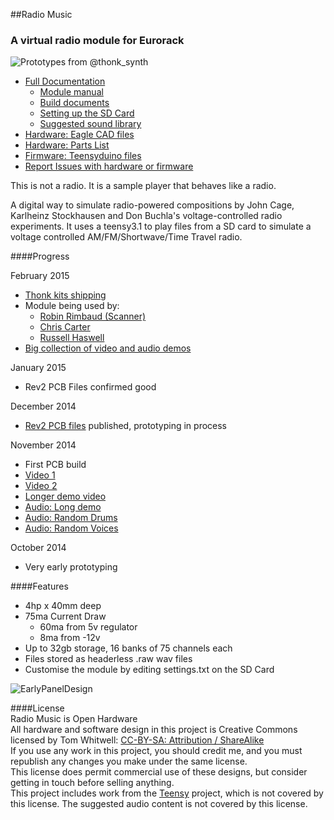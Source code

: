 ##Radio Music

### A virtual radio module for Eurorack 
![Prototypes from @thonk_synth](https://pbs.twimg.com/media/B6bbdRpIQAEqs73.jpg:medium)

- [Full Documentation](https://github.com/TomWhitwell/RadioMusic/wiki)
    - [Module manual](https://github.com/TomWhitwell/RadioMusic/wiki/How-to-use-the-Radio-Music-module)  
    - [Build documents](https://github.com/TomWhitwell/RadioMusic/wiki/Building-the-Radio-Music-module)  
    - [Setting up the SD Card](https://github.com/TomWhitwell/RadioMusic/wiki/SD-Card%3A-Format-%26-File-Structure)  
    - [Suggested sound library](https://github.com/TomWhitwell/RadioMusic/wiki/Audio-for-the-SD-Card)  
- [Hardware: Eagle CAD files](https://github.com/TomWhitwell/RadioMusic/tree/master/RadioMusicHardware)
- [Hardware: Parts List](https://github.com/TomWhitwell/RadioMusic/wiki/BOM---Parts-List)
- [Firmware: Teensyduino files](https://github.com/TomWhitwell/RadioMusic/tree/master/RadioMusic)
- [Report Issues with hardware or firmware](https://github.com/TomWhitwell/RadioMusic/issues)

This is not a radio. It is a sample player that behaves like a radio.  

A digital way to simulate radio-powered compositions by John Cage, Karlheinz Stockhausen and Don Buchla's voltage-controlled radio experiments. It uses a teensy3.1 to play files from a SD card to simulate a voltage controlled AM/FM/Shortwave/Time Travel radio. 

####Progress  

February 2015  
- [Thonk kits shipping](http://www.thonk.co.uk/product-category/music-thing-modular/)  
- Module being used by:  
    - [Robin Rimbaud (Scanner)](https://twitter.com/robinrimbaud/status/562663428830289921)   
    - [Chris Carter](https://twitter.com/chris_carter_/status/562889299621076993)  
    - [Russell Haswell](https://twitter.com/russellhaswell/status/552213743363690496)  
- [Big collection of video and audio demos](http://musicthing.co.uk/modular/?p=1087)  

January 2015  
- Rev2 PCB Files confirmed good  

December 2014  
- [Rev2 PCB files](https://github.com/TomWhitwell/RadioMusic/tree/master/RadioMusicHardware/Gerbers/Rev%202%20Gerbers%20Dec%202014) published, prototyping in process  

November 2014  
- First PCB build   
- [Video 1](http://instagram.com/p/vCNc37DmSj/)  
- [Video 2](http://instagram.com/p/vnv1T-DmUm/)  
- [Longer demo video](http://vimeo.com/113050279)  
- [Audio: Long demo](https://soundcloud.com/musicthing/radio-music-20-minutes-of-madness)  
- [Audio: Random Drums](https://soundcloud.com/musicthing/radio-music-random-drums)  
- [Audio: Random Voices](https://soundcloud.com/musicthing/radio-music-random-voices)   

October 2014   
- Very early prototyping     


####Features
- 4hp x 40mm deep  
- 75ma Current Draw   
    - 60ma from 5v regulator  
    - 8ma from -12v  
- Up to 32gb storage, 16 banks of 75 channels each  
- Files stored as headerless .raw wav files 
- Customise the module by editing settings.txt on the SD Card 

![EarlyPanelDesign](https://raw.githubusercontent.com/TomWhitwell/RadioMusic/master/Collateral/img.png)

####License  
Radio Music is Open Hardware  
All hardware and software design in this project is Creative Commons licensed by Tom Whitwell: [CC-BY-SA: Attribution / ShareAlike](https://creativecommons.org/licenses/by-sa/3.0/)  
If you use any work in this project, you should credit me, and you must republish any changes you make under the same license.   
This license does permit commercial use of these designs, but consider getting in touch before selling anything.  
This project includes work from the [Teensy](https://www.pjrc.com/teensy/) project, which is not covered by this license. The suggested audio content is not covered by this license.  
